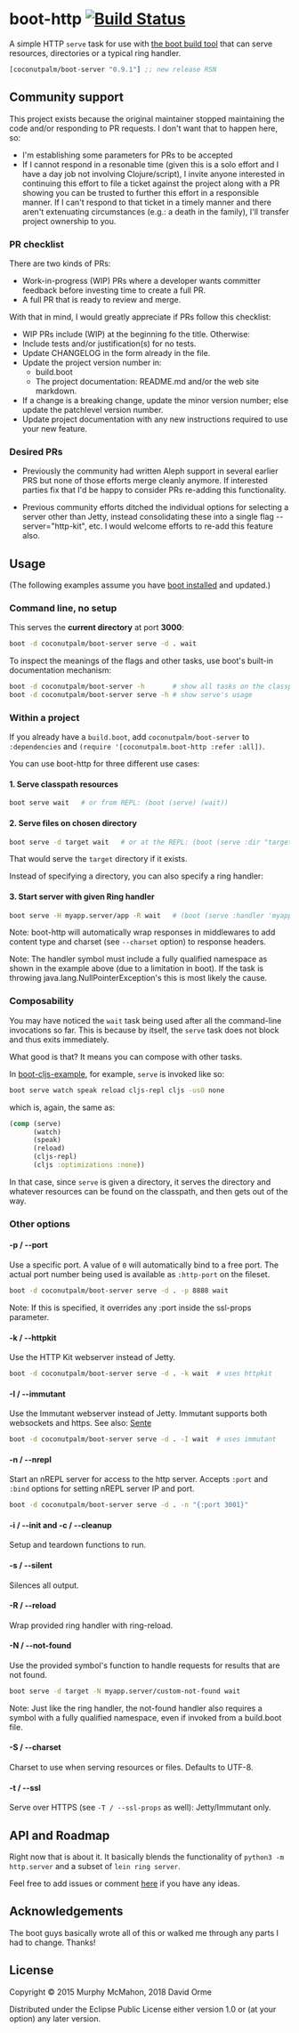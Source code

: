 # boot-http [![Build Status][badge]][build]

A simple HTTP `serve` task for use with [the boot build tool][boot]
that can serve resources, directories or a typical ring handler.

[](dependency)
```clojure
[coconutpalm/boot-server "0.9.1"] ;; new release RSN
```
[](/dependency)

## Community support

This project exists because the original maintainer stopped maintaining the
code and/or responding to PR requests.  I don't want that to happen here, so:

* I'm establishing some parameters for PRs to be accepted
* If I cannot respond in a resonable time (given this is a solo effort and I 
  have a day job not involving Clojure/script), I invite anyone interested in
  continuing this effort to file a ticket against the project along with a PR
  showing you can be trusted to further this effort in a responsible manner.
  If I can't respond to that ticket in a timely manner and there aren't extenuating
  circumstances (e.g.: a death in the family), I'll transfer project ownership to you.

### PR checklist

There are two kinds of PRs:
* Work-in-progress (WIP) PRs where a developer wants committer feedback before
  investing time to create a full PR.
* A full PR that is ready to review and merge.

With that in mind, I would greatly appreciate if PRs follow this checklist:
* WIP PRs include (WIP) at the beginning fo the title.  Otherwise:
* Include tests and/or justification(s) for no tests.
* Update CHANGELOG in the form already in the file.
* Update the project version number in:
  * build.boot
  * The project documentation: README.md and/or the web site markdown.
* If a change is a breaking change, update the minor version number; else update the patchlevel version number.
* Update project documentation with any new instructions required to use your new feature.

### Desired PRs

* Previously the community had written Aleph support in several earlier PRS but none of
those efforts merge cleanly anymore.  If interested parties fix that I'd be happy
to consider PRs re-adding this functionality.

* Previous community efforts ditched the individual options for selecting a server other
than Jetty, instead consolidating these into a single flag --server="http-kit", etc.
I would welcome efforts to re-add this feature also.

## Usage

(The following examples assume you have [boot installed][installboot] and updated.)

### Command line, no setup

This serves the **current directory** at port **3000**:

```bash
boot -d coconutpalm/boot-server serve -d . wait
```

To inspect the meanings of the flags and other tasks, use boot's built-in
documentation mechanism:

```bash
boot -d coconutpalm/boot-server -h       # show all tasks on the classpath
boot -d coconutpalm/boot-server serve -h # show serve's usage
```

### Within a project

If you already have a `build.boot`, add
`coconutpalm/boot-server` to `:dependencies`
and `(require '[coconutpalm.boot-http :refer :all])`.

You can use boot-http for three different use cases:

#### 1. Serve classpath resources

```bash
boot serve wait   # or from REPL: (boot (serve) (wait))
```

#### 2. Serve files on chosen directory

```bash
boot serve -d target wait   # or at the REPL: (boot (serve :dir "target") (wait))
```

That would serve the `target` directory if it exists.

Instead of specifying a directory, you can also specify a ring handler:

#### 3. Start server with given Ring handler

```bash
boot serve -H myapp.server/app -R wait   # (boot (serve :handler 'myapp.server/app :reload true) (wait))
```

Note: boot-http will automatically wrap responses in middlewares to
add content type and charset (see `--charset` option) to response
headers.

Note: The handler symbol must include a fully qualified namespace as shown in
the example above (due to a limitation in boot). If the task is throwing
java.lang.NullPointerException's this is most likely the cause.

### Composability

You may have noticed the `wait` task being used after all the
command-line invocations so far. This is because by itself, the
`serve` task does not block and thus exits immediately.

What good is that? It means you can compose with other tasks.

In [boot-cljs-example][boot-cljs-example], for example, `serve` is
invoked like so:

```bash
boot serve watch speak reload cljs-repl cljs -usO none
```

which is, again, the same as:

```clojure
(comp (serve)
      (watch)
      (speak)
      (reload)
      (cljs-repl)
      (cljs :optimizations :none))
```

In that case, since `serve` is given a directory, it serves the directory and whatever
resources can be found on the classpath, and then gets out of the way.

### Other options

#### -p / --port

Use a specific port. A value of `0` will automatically bind to a free port.
The actual port number being used is available as `:http-port` on the fileset.

```bash
boot -d coconutpalm/boot-server serve -d . -p 8888 wait
```

Note: If this is specified, it overrides any :port inside the ssl-props parameter.

#### -k / --httpkit

Use the HTTP Kit webserver instead of Jetty.

```bash
boot -d coconutpalm/boot-server serve -d . -k wait  # uses httpkit
```

#### -I / --immutant

Use the Immutant webserver instead of Jetty.  Immutant supports both websockets and https.
See also: [Sente](https://github.com/ptaoussanis/sente)

```bash
boot -d coconutpalm/boot-server serve -d . -I wait  # uses immutant
```

#### -n / --nrepl

Start an nREPL server for access to the http server. Accepts
`:port` and `:bind` options for setting nREPL server IP
and port.

```bash
boot -d coconutpalm/boot-server serve -d . -n "{:port 3001}"
```

#### -i / --init and -c / --cleanup

Setup and teardown functions to run.

#### -s / --silent

Silences all output.

#### -R / --reload

Wrap provided ring handler with ring-reload.

#### -N / --not-found

Use the provided symbol's function to handle requests for results that
are not found.

```bash
boot serve -d target -N myapp.server/custom-not-found wait
```

Note: Just like the ring handler, the not-found handler also requires a symbol
with a fully qualified namespace, even if invoked from a build.boot file.

#### -S / --charset

Charset to use when serving resources or files. Defaults to UTF-8.

#### -t / --ssl

Serve over HTTPS (see `-T / --ssl-props` as well): Jetty/Immutant only.

## API and Roadmap

Right now that is about it. It basically blends the functionality of
`python3 -m http.server` and a subset of `lein ring server`.

Feel free to add issues or comment [here][boot-discourse] if
you have any ideas.


## Acknowledgements

The boot guys basically wrote all of this or walked me through any
parts I had to change. Thanks!


## License

Copyright © 2015 Murphy McMahon, 2018 David Orme

Distributed under the Eclipse Public License either version 1.0 or (at
your option) any later version.

[boot]:              https://github.com/boot-clj/boot
[boot-cljs-example]: https://github.com/adzerk/boot-cljs-example
[installboot]:       https://github.com/boot-clj/boot#install
[boot-discourse]:    http://hoplon.discoursehosting.net/t/boot-http-0-4-0/361
[build]:             https://travis-ci.org/coconutpalm/boot-server
[badge]:             https://travis-ci.org/coconutpalm/boot-server.png?branch=master
